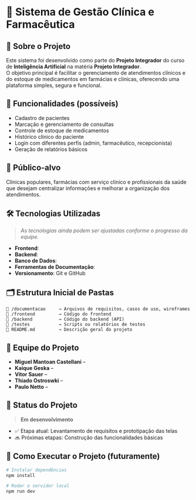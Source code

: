 # 💊 Sistema de Gestão Clínica e Farmacêutica

## 📖 Sobre o Projeto
Este sistema foi desenvolvido como parte do **Projeto Integrador** do curso de **Inteligência Artificial** na matéria **Projeto Integrador**.  
O objetivo principal é facilitar o gerenciamento de atendimentos clínicos e do estoque de medicamentos em farmácias e clínicas, oferecendo uma plataforma simples, segura e funcional.

## 🎯 Funcionalidades (possíveis)
- Cadastro de pacientes
- Marcação e gerenciamento de consultas
- Controle de estoque de medicamentos
- Histórico clínico do paciente
- Login com diferentes perfis (admin, farmacêutico, recepcionista)
- Geração de relatórios básicos

## 🧠 Público-alvo
Clínicas populares, farmácias com serviço clínico e profissionais da saúde que desejam centralizar informações e melhorar a organização dos atendimentos.

## 🛠️ Tecnologias Utilizadas
> *As tecnologias ainda podem ser ajustadas conforme o progresso da equipe.*

- **Frontend**:
- **Backend**:
- **Banco de Dados**:
- **Ferramentas de Documentação**:
- **Versionamento**: Git e GitHub

## 🗂️ Estrutura Inicial de Pastas

```
📁 /documentacao     → Arquivos de requisitos, casos de uso, wireframes  
📁 /frontend         → Código do frontend  
📁 /backend          → Código do backend (API)  
📁 /testes           → Scripts ou relatórios de testes  
📄 README.md         → Descrição geral do projeto
```

## 👥 Equipe do Projeto
- **Miguel Mantoan Castellani** –
- **Kaique Geska** – 
- **Vitor Sauer** –
- **Thiado Ostroswki** –
- **Paulo Netto** –

## 🚧 Status do Projeto
> **Em desenvolvimento**

- ✅ Etapa atual: Levantamento de requisitos e prototipação das telas  
- 🔜 Próximas etapas: Construção das funcionalidades básicas

## 🧪 Como Executar o Projeto (futuramente)

```bash
# Instalar dependências
npm install

# Rodar o servidor local
npm run dev
```

